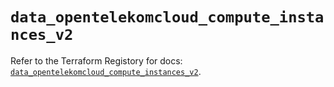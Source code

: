 # `data_opentelekomcloud_compute_instances_v2`

Refer to the Terraform Registory for docs: [`data_opentelekomcloud_compute_instances_v2`](https://www.terraform.io/docs/providers/opentelekomcloud/d/compute_instances_v2).
